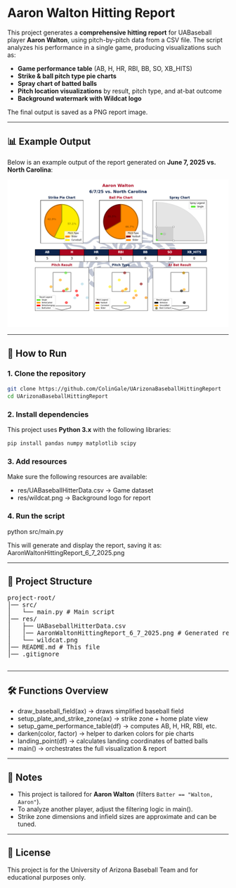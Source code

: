 # Aaron Walton Hitting Report

This project generates a **comprehensive hitting report** for UABaseball player **Aaron Walton**, using pitch-by-pitch data from a CSV file. The script analyzes his performance in a single game, producing visualizations such as:

- **Game performance table** (AB, H, HR, RBI, BB, SO, XB_HITS)
- **Strike & ball pitch type pie charts**
- **Spray chart of batted balls**
- **Pitch location visualizations** by result, pitch type, and at-bat outcome
- **Background watermark with Wildcat logo**

The final output is saved as a PNG report image.

---

## 📊 Example Output

Below is an example output of the report generated on **June 7, 2025 vs. North Carolina**:

![Aaron Walton Hitting Report](res/AaronWaltonHittingReport_6_7_2025.png)

---

## 🚀 How to Run

### 1. Clone the repository
```bash
git clone https://github.com/ColinGale/UArizonaBaseballHittingReport
cd UArizonaBaseballHittingReport
```

### 2. Install dependencies
This project uses **Python 3.x** with the following libraries:
```bash
pip install pandas numpy matplotlib scipy
```

### 3. Add resources
Make sure the following resources are available:
- res/UABaseballHitterData.csv → Game dataset
- res/wildcat.png → Background logo for report

### 4. Run the script
python src/main.py

This will generate and display the report, saving it as:
AaronWaltonHittingReport_6_7_2025.png

---

## 📂 Project Structure

<pre>
project-root/
│── src/
│   └── main.py # Main script
│── res/
│   ├── UABaseballHitterData.csv
│   │── AaronWaltonHittingReport_6_7_2025.png # Generated report (output)
│   └── wildcat.png
│── README.md # This file
│── .gitignore

</pre>
---

## 🛠️ Functions Overview

- draw_baseball_field(ax) → draws simplified baseball field
- setup_plate_and_strike_zone(ax) → strike zone + home plate view
- setup_game_performance_table(df) → computes AB, H, HR, RBI, etc.
- darken(color, factor) → helper to darken colors for pie charts
- landing_point(df) → calculates landing coordinates of batted balls
- main() → orchestrates the full visualization & report

---

## 📝 Notes

- This project is tailored for **Aaron Walton** (filters `Batter == "Walton, Aaron"`).
- To analyze another player, adjust the filtering logic in main().
- Strike zone dimensions and infield sizes are approximate and can be tuned.

---

## 📌 License

This project is for the University of Arizona Baseball Team and for educational purposes
only.
